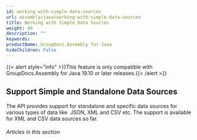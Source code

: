 ```yaml
---
id: working-with-simple-data-sources
url: assembly/java/working-with-simple-data-sources
title: Working with Simple Data Sources
weight: 40
description: ""
keywords: 
productName: GroupDocs.Assembly for Java
hideChildren: False
---
```

{{< alert style="info" >}}This feature is only compatible with GroupDocs.Assembly for Java 19.10 or later releases.{{< /alert >}}

## Support Simple and Standalone Data Sources

The API provides support for standalone and specific data sources for various types of data like  JSON, XML and CSV etc. The support is available for XML and CSV data sources so far.

###### Articles in this section
